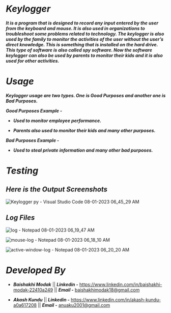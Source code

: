 # ***Keylogger***

***It is a program that is designed to record any input entered by the user from the keyboard and mouse. It is also used in organizations to troubleshoot some problems related to technology. The keylogger is also used by the family to monitor the activities of the user without the user’s direct knowledge. This is something that is installed on the hard drive. This type of software is also called spy software. Now the software keylogger can also be used by parents to monitor their kids and it is also used for other activities.***


# ***Usage***

***Keylogger usage are two types. One is Good Purposes and another one is Bad Purposes.***

***Good Purposes Example -***
- ***Used to monitor employee performance.***
* ***Parents also used to monitor their kids and many other purposes.***

***Bad Purposes Example -***
+ ***Used to steal private information and many other bad purposes.***


# ***Testing***

## ***Here is the Output Screenshots***

![Keylogger py - Visual Studio Code 08-01-2023 06_45_29 AM](https://user-images.githubusercontent.com/119334667/211201505-bab9030f-354c-4a14-8f97-433126e9ca56.png)


## ***Log Files***

![log - Notepad 08-01-2023 06_19_47 AM](https://user-images.githubusercontent.com/119334667/211201629-686132e4-4b58-422e-9b1c-6c2d30dfe302.png)

![mouse-log - Notepad 08-01-2023 06_18_10 AM](https://user-images.githubusercontent.com/119334667/211201639-b5baa053-0eb1-4d3f-b697-4ce3e7d12212.png)

![active-window-log - Notepad 08-01-2023 06_20_20 AM](https://user-images.githubusercontent.com/119334667/211201650-b0603453-3d1f-4fab-9757-46062b46b542.png)


# ***Developed By***

- ***Baishakhi Modak*** || ***Linkedin -*** https://www.linkedin.com/in/baishakhi-modak-22410a249 || ***Email -*** baishakhimodak18@gmail.com
* ***Akash Kundu*** || ***Linkedin -*** https://www.linkedin.com/in/akash-kundu-a0a617208 || ***Email -*** anuaku2001@gmail.com



